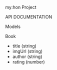 my:hon Project

API DOCUMENTATION

Models

Book

- title (string)
- imgUrl (string)
- author (string)
- rating (number)
